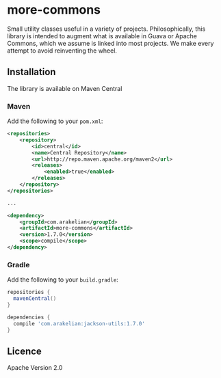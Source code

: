 # more-commons

Small utility classes useful in a variety of projects. Philosophically, this library is intended to 
augment what is available in Guava or Apache Commons, which we assume is linked into most projects. 
We make every attempt to avoid reinventing the wheel.

## Installation

The library is available on Maven Central

### Maven

Add the following to your `pom.xml`:

```xml
<repositories>
    <repository>
        <id>central</id>
        <name>Central Repository</name>
        <url>http://repo.maven.apache.org/maven2</url>
        <releases>
            <enabled>true</enabled>
        </releases>
    </repository>
</repositories>

...

<dependency>
    <groupId>com.arakelian</groupId>
    <artifactId>more-commons</artifactId>
    <version>1.7.0</version>
    <scope>compile</scope>
</dependency>
```

### Gradle

Add the following to your `build.gradle`:

```groovy
repositories {
  mavenCentral()
}

dependencies {
  compile 'com.arakelian:jackson-utils:1.7.0'
}
```

## Licence

Apache Version 2.0
